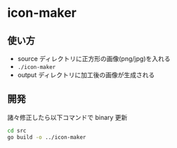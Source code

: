 # icon-maker

## 使い方

- source ディレクトリに正方形の画像(png/jpg)を入れる
- `./icon-maker`
- output ディレクトリに加工後の画像が生成される

## 開発

諸々修正したら以下コマンドで binary 更新

```zsh
cd src
go build -o ../icon-maker
```
